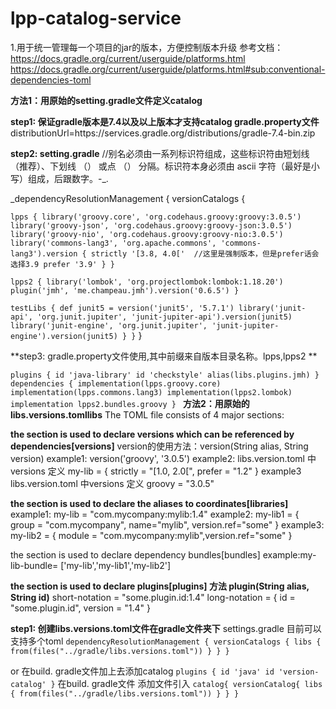 # lpp-catalog-service
1.用于统一管理每一个项目的jar的版本，方便控制版本升级
参考文档：https://docs.gradle.org/current/userguide/platforms.html
https://docs.gradle.org/current/userguide/platforms.html#sub:conventional-dependencies-toml

**方法1：用原始的setting.gradle文件定义catalog**

**step1: 保证gradle版本是7.4以及以上版本才支持catalog   gradle.property文件**
distributionUrl=https\://services.gradle.org/distributions/gradle-7.4-bin.zip

**step2: setting.gradle**
//别名必须由一系列标识符组成，这些标识符由短划线（推荐）、下划线 （） 或点 （） 分隔。标识符本身必须由 ascii 字符（最好是小写）组成，后跟数字。-_.

_dependencyResolutionManagement {
versionCatalogs {

`lpps {
    library('groovy.core', 'org.codehaus.groovy:groovy:3.0.5')
    library('groovy-json', 'org.codehaus.groovy:groovy-json:3.0.5')
    library('groovy-nio', 'org.codehaus.groovy:groovy-nio:3.0.5')
    library('commons-lang3', 'org.apache.commons', 'commons-lang3').version {
    strictly '[3.8, 4.0['  //这里是强制版本，但是prefer话会选择3.9
    prefer '3.9'
      }
 }`

`lpps2 {
          library('lombok', 'org.projectlombok:lombok:1.18.20')
          plugin('jmh', 'me.champeau.jmh').version('0.6.5')
      }`

`testLibs {
def junit5 = version('junit5', '5.7.1')
library('junit-api', 'org.junit.jupiter', 'junit-jupiter-api').version(junit5)
library('junit-engine', 'org.junit.jupiter', 'junit-jupiter-engine').version(junit5)
      }
   }`
}

**step3: gradle.property文件使用,其中前缀来自版本目录名称。lpps,lpps2 **


`plugins {
    id 'java-library'
    id 'checkstyle'
    alias(libs.plugins.jmh)
}
dependencies {
implementation(lpps.groovy.core)
implementation(lpps.commons.lang3)
implementation(lpps2.lombok)
implementation lpps2.bundles.groovy
}
`
**方法2：用原始的  libs.versions.tomllibs**
The TOML file consists of 4 major sections:

**the section is used to declare versions which can be referenced by dependencies[versions]**
version的使用方法：version(String alias, String version)
example1:  version('groovy', '3.0.5')
example2: libs.version.toml 中versions 定义 my-lib = { strictly = "[1.0, 2.0[", prefer = "1.2" }
example3  libs.version.toml 中versions 定义  groovy = "3.0.5"

**the section is used to declare the aliases to coordinates[libraries]**
example1: my-lib = "com.mycompany:mylib:1.4"
example2: my-lib1 = { group = "com.mycompany", name="mylib", version.ref="some" }
example3:  my-lib2 = { module = "com.mycompany:mylib",version.ref="some" }

the section is used to declare dependency bundles[bundles]
example:my-lib-bundle= ['my-lib','my-lib1','my-lib2']

**the section is used to declare plugins[plugins]  方法 plugin(String alias, String id)**
short-notation = "some.plugin.id:1.4"
long-notation = { id = "some.plugin.id", version = "1.4" }

**step1: 创建libs.versions.toml文件在gradle文件夹下**
settings.gradle 目前可以支持多个toml
`dependencyResolutionManagement {
    versionCatalogs {
        libs {
          from(files("../gradle/libs.versions.toml"))
        }
    }
}`

or 在build. gradle文件加上去添加catalog
`plugins {
    id 'java'
    id 'version-catalog'
}`
在build. gradle文件 添加文件引入
`catalog{
    versionCatalog{
        libs {
        from(files("../gradle/libs.versions.toml"))
        }
    }
}`






